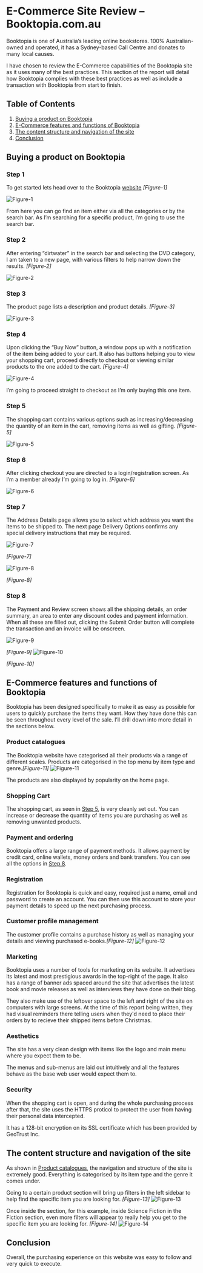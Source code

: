 # E-Commerce Site Review – Booktopia.com.au

Booktopia is one of Australia’s leading online bookstores. 100% Australian-owned and operated, it has a Sydney-based Call Centre and donates to many local causes.

I have chosen to review the E-Commerce capabilities of the Booktopia site as it uses many of the best practices. This section of the report will detail how Booktopia complies with these best practices as well as include a transaction with Booktopia from start to finish.

## Table of Contents
1.  [Buying a product on Booktopia](#buying)
2.  [E-Commerce features and functions of Booktopia](#features)
3.  [The content structure and navigation of the site](#structure)
4.  [Conclusion](#conclusion)

## <a name="buying"></a>Buying a product on Booktopia

### <a name="step-1"></a>Step 1
To get started lets head over to the Booktopia [website](http://www.booktopia.com.au) *\[Figure-1\]*

![Figure-1](images/booktopia-1-homepage.png "Figure-1")

From here you can go find an item either via all the categories or by the search bar. As I’m searching for a specific product, I’m going to use the search bar.

### <a name="step-2"></a>Step 2
After entering “dirtwater” in the search bar and selecting the DVD category, I am taken to a new page, with various filters to help narrow down the results. *\[Figure-2\]*

![Figure-2](images/booktopia-2-searchresults.png "Figure-2")

### <a name="step-3"></a>Step 3
The product page lists a description and product details. *\[Figure-3\]*

![Figure-3](images/booktopia-3-item.png "Figure-3")

### <a name="step-4"></a>Step 4
Upon clicking the “Buy Now” button, a window pops up with a notification of the item being added to your cart. It also has buttons helping you to view your shopping cart, proceed directly to checkout or viewing similar products to the one added to the cart. *\[Figure-4\]*

![Figure-4](images/booktopia-4-itemadded.png "Figure-4")

I’m going to proceed straight to checkout as I’m only buying this one item.

### <a name="step-5"></a>Step 5
The shopping cart contains various options such as increasing/decreasing the quantity of an item in the cart, removing items as well as gifting. *\[Figure-5\]* 

![Figure-5](images/booktopia-5-shoppingcart.png "Figure-5")

### <a name="step-6"></a>Step 6
After clicking checkout you are directed to a login/registration screen. As I’m a member already I’m going to log in. *\[Figure-6\]*

![Figure-6](images/booktopia-6-registration.png "Figure-6")

### <a name="step-7"></a>Step 7
The Address Details page allows you to select which address you want the items to be shipped to. The next page Delivery Options confirms any special delivery instructions that may be required.

![Figure-7](images/booktopia-7-deliveryoptions.png "Figure-7")

*\[Figure-7\]*

![Figure-8](images/booktopia-7-shippingdetails.png "Figure-8")

*\[Figure-8\]*

### <a name="step-8"></a>Step 8
The Payment and Review screen shows all the shipping details, an order summary, an area to enter any discount codes and payment information. When all these are filled out, clicking the Submit Order button will complete the transaction and an invoice will be onscreen.

![Figure-9](images/booktopia-8-payment.png "Figure-9")

*\[Figure-9\]*
![Figure-10](images/booktopia-8-invoice.png "Figure-10")

*\[Figure-10\]*

## <a name="features"></a> E-Commerce features and functions of Booktopia
Booktopia has been designed specifically to make it as easy as possible for users to quickly purchase the items they want. How they have done this can be seen throughout every level of the sale. I’ll drill down into more detail in the sections below.

### <a name="product-catalogues">Product catalogues
The Booktopia website have categorised all their products via a range of different scales. Products are categorised in the top menu by item type and genre.*\[Figure-11\]*
![Figure-11](images/booktopia-productcatalogues.png "Figure-11")

The products are also displayed by popularity on the home page.

### Shopping Cart
The shopping cart, as seen in [Step 5](#step-5), is very cleanly set out. You can increase or decrease the quantity of items you are purchasing as well as removing unwanted products.

### Payment and ordering
Booktopia offers a large range of payment methods. It allows payment by credit card, online wallets, money orders and bank transfers. You can see all the options in [Step 8](#step-8).

### Registration
Registration for Booktopia is quick and easy, required just a name, email and password to create an account. You can then use this account to store your payment details to speed up the next purchasing process.

### Customer profile management
The customer profile contains a purchase history as well as managing your details and viewing purchased e-books.*\[Figure-12\]*
![Figure-12](images/booktopia-userprofile.png "Figure-12")

### Marketing
Booktopia uses a number of tools for marketing on its website. It advertises its latest and most prestigious awards in the top-right of the page. It also has a range of banner ads spaced around the site that advertises the latest book and movie releases as well as interviews they have done on their blog.

They also make use of the leftover space to the left and right of the site on computers with large screens. At the time of this report being written, they had visual reminders there telling users when they'd need to place their orders by to recieve their shipped items before Christmas.

### Aesthetics
The site has a very clean design with items like the logo and main menu where you expect them to be.

The menus and sub-menus are laid out intuitively and all the features behave as the base web user would expect them to.

### Security
When the shopping cart is open, and during the whole purchasing process after that, the site uses the HTTPS proticol to protect the user from having their personal data intercepted.

It has a 128-bit encryption on its SSL certificate which has been provided by GeoTrust Inc.

## <a name="structure"></a> The content structure and navigation of the site
As shown in [Product catalogues](#product-catalogues), the navigation and structure of the site is extremely good. Everything is categorised by its item type and the genre it comes under.

Going to a certain product section will bring up filters in the left sidebar to help find the specific item you are looking for. *\[Figure-13\]*
![Figure-13](images/booktopia-contentstructure-1.png "Figure-13")

Once inside the section, for this example, inside Science Fiction in the Fiction section, even more filters will appear to really help you get to the specific item you are looking for. *\[Figure-14\]*
![Figure-14](images/booktopia-contentstructure-2.png "Figure-14")

## <a name="conclusion"></a> Conclusion
Overall, the purchasing experience on this website was easy to follow and very quick to execute.
